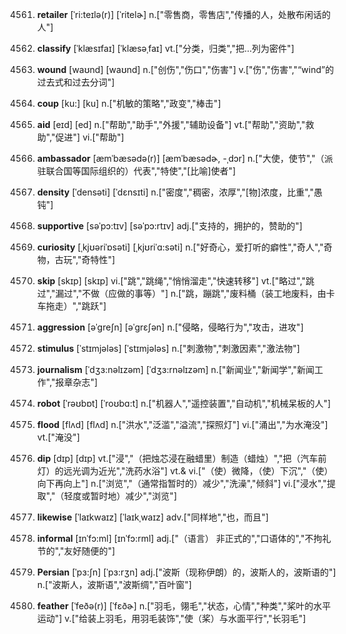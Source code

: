 4561. **retailer**
[ˈri:teɪlə(r)]  [ˈritelɚ]
n.["零售商，零售店","传播的人，处散布闲话的人"]  

4562. **classify**
[ˈklæsɪfaɪ]  [ˈklæsəˌfaɪ]
vt.["分类，归类","把…列为密件"]  

4563. **wound**
[waʊnd]  [waʊnd]
n.["创伤","伤口","伤害"]  v.["伤","伤害","“wind”的过去式和过去分词"]  

4564. **coup**
[ku:]  [ku]
n.["机敏的策略","政变","棒击"]  

4565. **aid**
[eɪd]  [ed]
n.["帮助","助手","外援","辅助设备"]  vt.["帮助","资助","救助","促进"]  vi.["帮助"]  

4566. **ambassador**
[æmˈbæsədə(r)]  [æmˈbæsədɚ, -ˌdɔr]
n.["大使，使节","（派驻联合国等国际组织的）代表","特使","[比喻]使者"]  

4567. **density**
[ˈdensəti]  [ˈdɛnsɪti]
n.["密度","稠密，浓厚","[物]浓度，比重","愚钝"]  

4568. **supportive**
[səˈpɔ:tɪv]  [səˈpɔ:rtɪv]
adj.["支持的，拥护的，赞助的"]  

4569. **curiosity**
[ˌkjʊəriˈɒsəti]  [ˌkjʊriˈɑ:səti]
n.["好奇心，爱打听的癖性","奇人","奇物，古玩","奇特性"]  

4570. **skip**
[skɪp]  [skɪp]
vi.["跳","跳绳","悄悄溜走","快速转移"]  vt.["略过","跳过","漏过","不做（应做的事等）"]  n.["跳，蹦跳","废料桶（装工地废料，由卡车拖走）","跳跃"]  

4571. **aggression**
[əˈgreʃn]  [əˈɡrɛʃən]
n.["侵略，侵略行为","攻击，进攻"]  

4572. **stimulus**
[ˈstɪmjələs]  [ˈstɪmjələs]
n.["刺激物","刺激因素","激法物"]  

4573. **journalism**
[ˈdʒɜ:nəlɪzəm]  [ˈdʒɜ:rnəlɪzəm]
n.["新闻业","新闻学","新闻工作","报章杂志"]  

4574. **robot**
[ˈrəʊbɒt]  [ˈroʊbɑ:t]
n.["机器人","遥控装置","自动机","机械呆板的人"]  

4575. **flood**
[flʌd]  [flʌd]
n.["洪水","泛滥","溢流","探照灯"]  vi.["涌出","为水淹没"]  vt.["淹没"]  

4576. **dip**
[dɪp]  [dɪp]
vt.["浸","（把烛芯浸在融蜡里）制造（蜡烛）","把（汽车前灯）的远光调为近光","洗药水浴"]  vt.& vi.["（使）微降，（使）下沉","（使）向下再向上"]  n.["浏览","（通常指暂时的）减少","洗澡","倾斜"]  vi.["浸水","提取","（轻度或暂时地）减少","浏览"]  

4577. **likewise**
[ˈlaɪkwaɪz]  [ˈlaɪkˌwaɪz]
adv.["同样地","也，而且"]  

4578. **informal**
[ɪnˈfɔ:ml]  [ɪnˈfɔ:rml]
adj.["（语言） 非正式的","口语体的","不拘礼节的","友好随便的"]  

4579. **Persian**
[ˈpɜ:ʃn]  [ˈpɜ:rʒn]
adj.["波斯（现称伊朗）的，波斯人的，波斯语的"]  n.["波斯人，波斯语","波斯绸","百叶窗"]  

4580. **feather**
[ˈfeðə(r)]  [ˈfɛðɚ]
n.["羽毛，翎毛","状态，心情","种类","桨叶的水平运动"]  v.["给装上羽毛，用羽毛装饰","使（桨）与水面平行","长羽毛"]  

